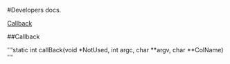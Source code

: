 #Developers docs.

[Callback](##Callback)































##Callback

'''static int callBack(void *NotUsed, int argc, char **argv, char **ColName) '''
